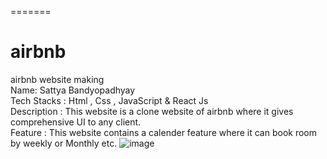 =======
# airbnb
airbnb website making
<br>
Name: Sattya Bandyopadhyay
<br>
Tech Stacks : Html , Css , JavaScript & React Js
<br>
Description : This website is a clone website of airbnb where it gives comprehensive UI to any client.
<br>
Feature : This website contains a calender feature where it can book room by weekly or Monthly etc.
![image](https://github.com/SattyaBandyopadhyay/airbnb/assets/157003543/86a2b4f0-daa8-478f-a517-1a4e281db1e4)

